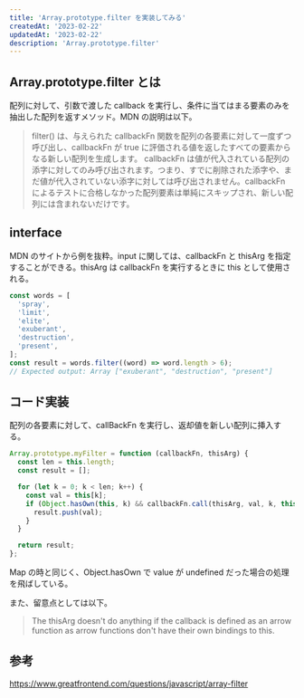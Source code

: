 ```yaml
---
title: 'Array.prototype.filter を実装してみる'
createdAt: '2023-02-22'
updatedAt: '2023-02-22'
description: 'Array.prototype.filter'
---
```


## Array.prototype.filter とは

配列に対して、引数で渡した callback を実行し、条件に当てはまる要素のみを抽出した配列を返すメソッド。MDN の説明は以下。

> filter() は、与えられた callbackFn 関数を配列の各要素に対して一度ずつ呼び出し、callbackFn が true に評価される値を返したすべての要素からなる新しい配列を生成します。 callbackFn は値が代入されている配列の添字に対してのみ呼び出されます。つまり、すでに削除された添字や、まだ値が代入されていない添字に対しては呼び出されません。callbackFn によるテストに合格しなかった配列要素は単純にスキップされ、新しい配列には含まれないだけです。

## interface

MDN のサイトから例を抜粋。input に関しては、callbackFn と thisArg を指定することができる。thisArg は callbackFn を実行するときに this として使用される。

```javascript
const words = [
  'spray',
  'limit',
  'elite',
  'exuberant',
  'destruction',
  'present',
];
const result = words.filter((word) => word.length > 6);
// Expected output: Array ["exuberant", "destruction", "present"]
```

## コード実装

配列の各要素に対して、callBackFn を実行し、返却値を新しい配列に挿入する。

```javascript
Array.prototype.myFilter = function (callbackFn, thisArg) {
  const len = this.length;
  const result = [];

  for (let k = 0; k < len; k++) {
    const val = this[k];
    if (Object.hasOwn(this, k) && callbackFn.call(thisArg, val, k, this)) {
      result.push(val);
    }
  }

  return result;
};
```

Map の時と同じく、Object.hasOwn で value が undefined だった場合の処理を飛ばしている。

また、留意点としては以下。

> The thisArg doesn't do anything if the callback is defined as an arrow function as arrow functions don't have their own bindings to this.

## 参考

https://www.greatfrontend.com/questions/javascript/array-filter
